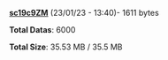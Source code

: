 [**sc19c9ZM**](/data/sc19c9ZM.txt) (23/01/23 - 13:40)- 1611 bytes

**Total Datas**: 6000

**Total Size**: 35.53 MB / 35.5 MB